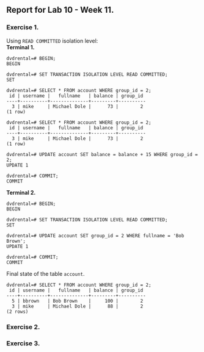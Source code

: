 ## Report for Lab 10 - Week 11.

### Exercise 1.

Using `READ COMMITTED` isolation level: \
<b>Terminal 1. </b>
```
dvdrental=# BEGIN; 
BEGIN 

dvdrental=# SET TRANSACTION ISOLATION LEVEL READ COMMITTED; 
SET 

dvdrental=# SELECT * FROM account WHERE group_id = 2; 
 id | username |   fullname   | balance | group_id 
----+----------+--------------+---------+----------
  3 | mike     | Michael Dole |      73 |        2
(1 row)

dvdrental=# SELECT * FROM account WHERE group_id = 2;
 id | username |   fullname   | balance | group_id 
----+----------+--------------+---------+----------
  3 | mike     | Michael Dole |      73 |        2
(1 row)

dvdrental=# UPDATE account SET balance = balance + 15 WHERE group_id = 2;
UPDATE 1

dvdrental=# COMMIT;
COMMIT
```

<b> Terminal 2. </b>

```
dvdrental=# BEGIN;
BEGIN

dvdrental=# SET TRANSACTION ISOLATION LEVEL READ COMMITTED;
SET

dvdrental=# UPDATE account SET group_id = 2 WHERE fullname = 'Bob Brown';
UPDATE 1

dvdrental=# COMMIT;
COMMIT
```

Final state of the table `account`. 

```
dvdrental=# SELECT * FROM account WHERE group_id = 2;
 id | username |   fullname   | balance | group_id 
----+----------+--------------+---------+----------
  5 | bbrown   | Bob Brown    |     100 |        2
  3 | mike     | Michael Dole |      88 |        2
(2 rows)
```

### Exercise 2.

### Exercise 3.

